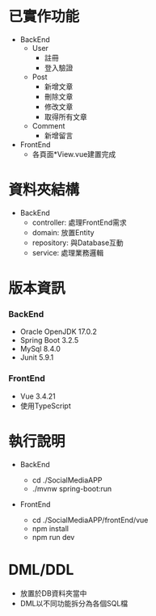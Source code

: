 # 已實作功能
* BackEnd
  * User
    * 註冊
    * 登入驗證
  * Post
    * 新增文章
    * 刪除文章
    * 修改文章
    * 取得所有文章
  * Comment
    * 新增留言 
* FrontEnd
  * 各頁面*View.vue建置完成
# 資料夾結構
* BackEnd
  * controller: 處理FrontEnd需求
  * domain: 放置Entity
  * repository: 與Database互動
  * service: 處理業務邏輯
# 版本資訊
### BackEnd
* Oracle OpenJDK 17.0.2
* Spring Boot 3.2.5
* MySql 8.4.0
* Junit 5.9.1

### FrontEnd
* Vue 3.4.21
* 使用TypeScript

# 執行說明
* BackEnd
  * cd ./SocialMediaAPP
  * ./mvnw spring-boot:run

* FrontEnd
  * cd ./SocialMediaAPP/frontEnd/vue
  * npm install
  * npm run dev
 
# DML/DDL
* 放置於DB資料夾當中
* DML以不同功能拆分為各個SQL檔

